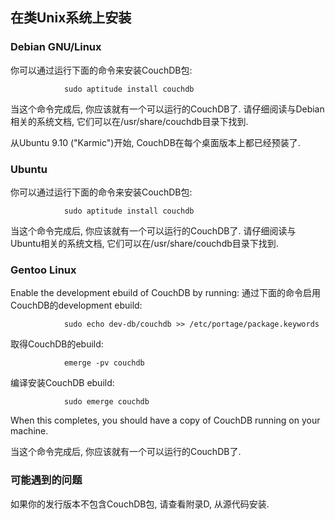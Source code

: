 ## 在类Unix系统上安装 ##

### Debian GNU/Linux ###

你可以通过运行下面的命令来安装CouchDB包:

				sudo aptitude install couchdb

当这个命令完成后, 你应该就有一个可以运行的CouchDB了. 请仔细阅读与Debian相关的系统文档, 它们可以在/usr/share/couchdb目录下找到. 

从Ubuntu 9.10 ("Karmic")开始, CouchDB在每个桌面版本上都已经预装了.

### Ubuntu ###

你可以通过运行下面的命令来安装CouchDB包:

				sudo aptitude install couchdb

当这个命令完成后, 你应该就有一个可以运行的CouchDB了. 请仔细阅读与Ubuntu相关的系统文档, 它们可以在/usr/share/couchdb目录下找到. 

### Gentoo Linux ###

Enable the development ebuild of CouchDB by running:
通过下面的命令启用CouchDB的development ebuild:

				sudo echo dev-db/couchdb >> /etc/portage/package.keywords

取得CouchDB的ebuild:

				emerge -pv couchdb

编译安装CouchDB ebuild:

				sudo emerge couchdb

When this completes, you should have a copy of CouchDB running on your machine.

当这个命令完成后, 你应该就有一个可以运行的CouchDB了.

### 可能遇到的问题 ###

如果你的发行版本不包含CouchDB包, 请查看附录D, 从源代码安装.
